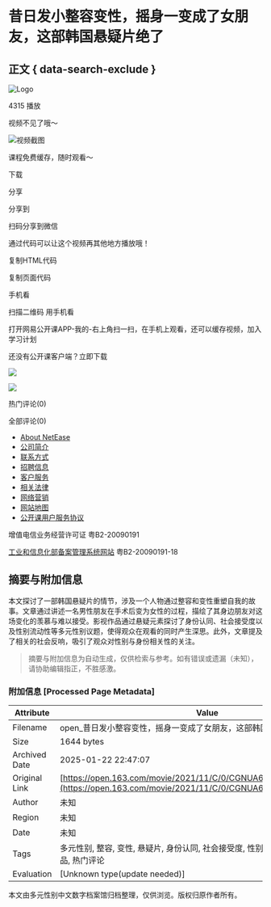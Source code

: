# 昔日发小整容变性，摇身一变成了女朋友，这部韩国悬疑片绝了 

## 正文 { data-search-exclude }


![Logo](https://open-image.ws.126.net/open-h5uploadfile/head-logo-190916.png)

4315 播放

视频不见了哦～

![视频截图](http://dingyue.ws.126.net/iQfIOc1r9tLrDWTr6O4N5G2YO9Uh8SzfesE5KAkeqvHKp1511160532586.jpeg)

课程免费缓存，随时观看～

下载

分享

分享到

扫码分享到微信

通过代码可以让这个视频再其他地方播放哦！

复制HTML代码

复制页面代码

手机看

扫描二维码 用手机看

打开网易公开课APP-我的-右上角扫一扫，在手机上观看，还可以缓存视频，加入学习计划

还没有公开课客户端？立即下载

![](https://open-image.ws.126.net/open-h5uploadfile/userDefault.png)

![](https://open-image.ws.126.net/open-h5uploadfile/nologin_comment_null.png)

热门评论(0)

全部评论(0)

-   [About NetEase](http://corp.163.com/eng/about/overview.html)
-   [公司简介](http://gb.corp.163.com/gb/about/overview.html)
-   [联系方式](http://gb.corp.163.com/gb/contactus.html)
-   [招聘信息](https://hr.163.com)
-   [客户服务](https://help.mail.163.com/service.html)
-   [相关法律](http://gb.corp.163.com/gb/legal.html)
-   [网络营销](http://emarketing.163.com/)
-   [网站地图](http://sitemap.163.com/)
-   [公开课用户服务协议](/special/serviceagreement_open)

增值电信业务经营许可证 粤B2-20090191

[工业和信息化部备案管理系统网站](https://beian.miit.gov.cn/#/Integrated/index) 粤B2-20090191-18
<!-- tcd_original_link https://open.163.com/movie/2021/11/C/0/CGNUA67BC_TGNUA67C0.html -->


## 摘要与附加信息

<!-- tcd_abstract -->
本文探讨了一部韩国悬疑片的情节，涉及一个人物通过整容和变性重塑自我的故事。文章通过讲述一名男性朋友在手术后变为女性的过程，描绘了其身边朋友对这场变化的羡慕与难以接受。影视作品通过悬疑元素探讨了身份认同、社会接受度以及性别流动性等多元性别议题，使得观众在观看的同时产生深思。此外，文章提及了相关的社会反响，吸引了观众对性别与身份相关性的关注。
<!-- tcd_abstract_end -->

> 摘要与附加信息为自动生成，仅供检索与参考。如有错误或遗漏（未知），请协助编辑指正，不胜感激。

### 附加信息 [Processed Page Metadata]

| Attribute       | Value                                  |
|-----------------|----------------------------------------|
| Filename        | open_昔日发小整容变性，摇身一变成了女朋友，这部韩国悬疑片绝了.md                             |
| Size            | 1644 bytes                           |
| Archived Date   | 2025-01-22 22:47:07                             |
| Original Link   | [https://open.163.com/movie/2021/11/C/0/CGNUA67BC_TGNUA67C0.html](https://open.163.com/movie/2021/11/C/0/CGNUA67BC_TGNUA67C0.html)                       |
| Author          | 未知                               |
| Region          | 未知                               |
| Date            | 未知                                 |
| Tags            | 多元性别, 整容, 变性, 悬疑片, 身份认同, 社会接受度, 性别流动性, 生命故事, 影视作品, 热门评论                                 |
| Evaluation            | [Unknown type(update needed)]                                 |
<!-- tcd_table_end -->

本文由多元性别中文数字档案馆归档整理，仅供浏览。版权归原作者所有。

